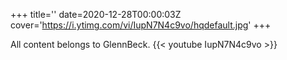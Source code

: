 +++
title=''
date=2020-12-28T00:00:03Z
cover='https://i.ytimg.com/vi/IupN7N4c9vo/hqdefault.jpg'
+++

All content belongs to GlennBeck.
{{< youtube IupN7N4c9vo >}}
